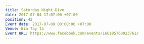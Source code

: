 ```yaml
---
title: Saturday Night Dive
date: 2017-07-04 17:07:00 +07:00
position: 42
Event date: 2017-07-08 00:00:00 +07:00
Venue: Bia Tay Ta
Event URL: https://www.facebook.com/events/166185763923761/
---
```


